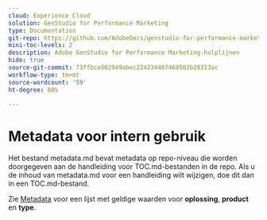 ```yaml
---
cloud: Experience Cloud
solution: GenStudio for Performance Marketing
type: Documentation
git-repo: https://github.com/AdobeDocs/genstudio-for-performance-marketing.nl-NL
mini-toc-levels: 2
description: Adobe GenStudio for Performance Marketing-hulplijnen
hide: true
source-git-commit: 73ffbce002949abec224234407468502b28313ac
workflow-type: tm+mt
source-wordcount: '59'
ht-degree: 88%

---
```



# Metadata voor intern gebruik

Het bestand metadata.md bevat metadata op repo-niveau die worden doorgegeven aan de handleiding voor TOC.md-bestanden in de repo. Als u de inhoud van metadata.md voor een handleiding wilt wijzigen, doe dit dan in een TOC.md-bestand.

Zie [Metadata](https://experienceleague.adobe.com/docs/authoring-guide-exl/using/editing/user-guide-setup/metadata.html?lang=nl) voor een lijst met geldige waarden voor **oplossing**, **product** en **type**.
